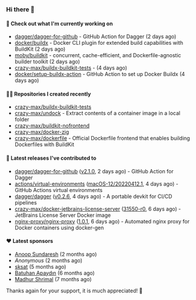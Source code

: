 ### Hi there 👋

#### 👷 Check out what I'm currently working on

- [dagger/dagger-for-github](https://github.com/dagger/dagger-for-github) - GitHub Action for Dagger (2 days ago)
- [docker/buildx](https://github.com/docker/buildx) - Docker CLI plugin for extended build capabilities with BuildKit (2 days ago)
- [moby/buildkit](https://github.com/moby/buildkit) - concurrent, cache-efficient, and Dockerfile-agnostic builder toolkit (2 days ago)
- [crazy-max/buildx-buildkit-tests](https://github.com/crazy-max/buildx-buildkit-tests) -  (4 days ago)
- [docker/setup-buildx-action](https://github.com/docker/setup-buildx-action) - GitHub Action to set up Docker Buildx (4 days ago)

#### 👨‍💻 Repositories I created recently

- [crazy-max/buildx-buildkit-tests](https://github.com/crazy-max/buildx-buildkit-tests)
- [crazy-max/undock](https://github.com/crazy-max/undock) - Extract contents of a container image in a local folder
- [crazy-max/buildkit-nofrontend](https://github.com/crazy-max/buildkit-nofrontend)
- [crazy-max/docker-zig](https://github.com/crazy-max/docker-zig)
- [crazy-max/dockerfile](https://github.com/crazy-max/dockerfile) - Official Dockerfile frontend that enables building Dockerfiles with BuildKit

#### 🚀 Latest releases I've contributed to

- [dagger/dagger-for-github](https://github.com/dagger/dagger-for-github) ([v2.1.0](https://github.com/dagger/dagger-for-github/releases/tag/v2.1.0), 2 days ago) - GitHub Action for Dagger
- [actions/virtual-environments](https://github.com/actions/virtual-environments) ([macOS-12/20220412.1](https://github.com/actions/virtual-environments/releases/tag/macOS-12%2F20220412.1), 4 days ago) - GitHub Actions virtual environments
- [dagger/dagger](https://github.com/dagger/dagger) ([v0.2.6](https://github.com/dagger/dagger/releases/tag/v0.2.6), 4 days ago) - A portable devkit for CI/CD pipelines
- [crazy-max/docker-jetbrains-license-server](https://github.com/crazy-max/docker-jetbrains-license-server) ([31550-r0](https://github.com/crazy-max/docker-jetbrains-license-server/releases/tag/31550-r0), 6 days ago) - JetBrains License Server Docker image
- [nginx-proxy/nginx-proxy](https://github.com/nginx-proxy/nginx-proxy) ([1.0.1](https://github.com/nginx-proxy/nginx-proxy/releases/tag/1.0.1), 6 days ago) - Automated nginx proxy for Docker containers using docker-gen

#### ❤️ Latest sponsors
- [Anoop Sundaresh](https://github.com/theryecatcher) (2 months ago)
- _Anonymous_ (2 months ago)
- [sksat](https://github.com/sksat) (5 months ago)
- [Batuhan Apaydın](https://github.com/developer-guy) (6 months ago)
- [Madhur Shrimal](https://github.com/shrimalmadhur) (7 months ago)

Thanks again for your support, it is much appreciated! 🙏
